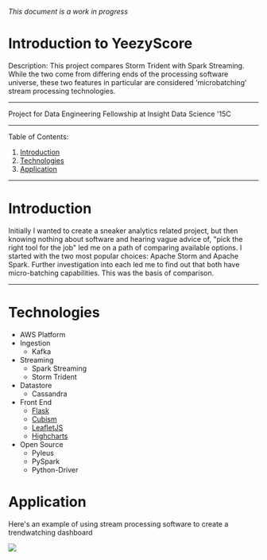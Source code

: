 *This document is a work in progress*

# Introduction to YeezyScore

Description: This project compares Storm Trident with Spark Streaming. While the two come from differing ends of the processing software universe, these two features in particular are considered 'microbatching' stream processing technologies. 

---
 
Project for Data Engineering Fellowship at Insight Data Science '15C

---

Table of Contents:

1. [Introduction](#Introduction)
2. [Technologies](#Technologies)
3. [Application](#Application)
---
# Introduction

Initially I wanted to create a sneaker analytics related project, but then knowing nothing about software and hearing vague advice of, "pick the right tool for the job" led me on a path of comparing available options. I started with the two most popular choices: Apache Storm and Apache Spark. Further investigation into each led me to find out that both have micro-batching capabilities. This was the basis of comparison.

---

# Technologies

* AWS Platform
* Ingestion
	* Kafka
* Streaming
    * Spark Streaming
    * Storm Trident
* Datastore
    * Cassandra
* Front End
	* [Flask](http://flask.pocoo.org/)
	* [Cubism](http://square.github.io/cubism/)
    * [LeafletJS](http://leafletjs.com)
    * [Highcharts](http://highcharts.com)
* Open Source
    * Pyleus
    * PySpark
    * Python-Driver

# Application

Here's an example of using stream processing software to create a trendwatching dashboard

![](http://de.katychuang.me/static/preview.gif)
